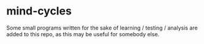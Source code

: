 mind-cycles
===========

Some small programs written for the sake of learning / testing / analysis are added to this repo, as this may be useful for somebody else.
